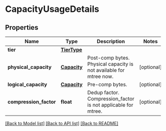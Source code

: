 # CapacityUsageDetails

## Properties
Name | Type | Description | Notes
------------ | ------------- | ------------- | -------------
**tier** | [**TierType**](TierType.md) |  | 
**physical_capacity** | [**Capacity**](Capacity.md) | Post-comp bytes. Physical capacity is not available for mtree now. | [optional] 
**logical_capacity** | [**Capacity**](Capacity.md) | Pre-comp bytes. | [optional] 
**compression_factor** | **float** | Dedup factor. Compression_factor is not applicable for mtree. | [optional] 

[[Back to Model list]](../README.md#documentation-for-models) [[Back to API list]](../README.md#documentation-for-api-endpoints) [[Back to README]](../README.md)


